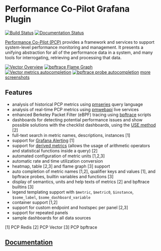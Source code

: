 # Performance Co-Pilot Grafana Plugin

[![Build Status](https://github.com/performancecopilot/grafana-pcp/workflows/CI/badge.svg)](https://github.com/performancecopilot/grafana-pcp/actions?query=workflow:CI)
[![Documentation Status](https://readthedocs.org/projects/grafana-pcp/badge/?version=latest)](https://grafana-pcp.readthedocs.io/en/latest/?badge=latest)

[Performance Co-Pilot (PCP)](https://pcp.io) provides a framework and services to support system-level performance monitoring and management.
It presents a unifying abstraction for all of the performance data in a system, and many tools for interrogating, retrieving and processing that data.

[![Vector Overview](https://raw.githubusercontent.com/performancecopilot/grafana-pcp/master/src/img/screenshots/vector-overview.png)](https://raw.githubusercontent.com/performancecopilot/grafana-pcp/master/src/img/screenshots/vector-overview.png)
[![bpftrace Flame Graph](https://raw.githubusercontent.com/performancecopilot/grafana-pcp/master/src/img/screenshots/bpftrace-flame-graph.png)](https://raw.githubusercontent.com/performancecopilot/grafana-pcp/master/src/img/screenshots/bpftrace-flame-graph.png)
[![Vector metrics autocompletion](https://raw.githubusercontent.com/performancecopilot/grafana-pcp/master/src/img/screenshots/vector-metric-autocompletion.png)](https://raw.githubusercontent.com/performancecopilot/grafana-pcp/master/src/img/screenshots/vector-metric-autocompletion.png)
[![bpftrace probe autocompletion](https://raw.githubusercontent.com/performancecopilot/grafana-pcp/master/src/img/screenshots/bpftrace-probe-autocompletion.png)](https://raw.githubusercontent.com/performancecopilot/grafana-pcp/master/src/img/screenshots/bpftrace-probe-autocompletion.png)
[more screenshots](https://github.com/performancecopilot/grafana-pcp/tree/master/src/img/screenshots)

## Features
* analysis of historical PCP metrics using [pmseries](https://man7.org/linux/man-pages/man1/pmseries.1.html) query language
* analysis of real-time PCP metrics using [pmwebapi](https://man7.org/linux/man-pages/man3/pmwebapi.3.html) live services
* enhanced Berkeley Packet Filter (eBPF) tracing using [bpftrace](https://github.com/iovisor/bpftrace/blob/master/README.md) scripts
* dashboards for detecting potential performance issues and show possible solutions with the checklist dashboards, using the [USE method](http://www.brendangregg.com/usemethod.html) [2]
* full-text search in metric names, descriptions, instances [1]
* support for [Grafana Alerting](https://grafana.com/docs/grafana/latest/alerting/create-alerts/) [1]
* support for [derived metrics](https://man7.org/linux/man-pages/man3/pmregisterderived.3.html#DESCRIPTION) (allows the usage of arithmetic operators and statistical functions inside a query) [2]
* automated configuration of metric units [1,2,3]
* automatic rate and time utilization conversion
* heatmap, table [2,3] and flame graph [3] support
* auto completion of metric names [1,2], qualifier keys and values [1], and bpftrace probes, builtin variables and functions [3]
* display of semantics, units and help texts of metrics [2] and bpftrace builtins [3]
* legend templating support with `$metric`, `$metric0`, `$instance`, `$some_label`, `$some_dashboard_variable`
* container support [1,2]
* support for custom endpoint and hostspec per panel [2,3]
* support for repeated panels
* sample dashboards for all data sources

[1] PCP Redis
[2] PCP Vector
[3] PCP bpftrace

## [Documentation](https://grafana-pcp.readthedocs.io)

